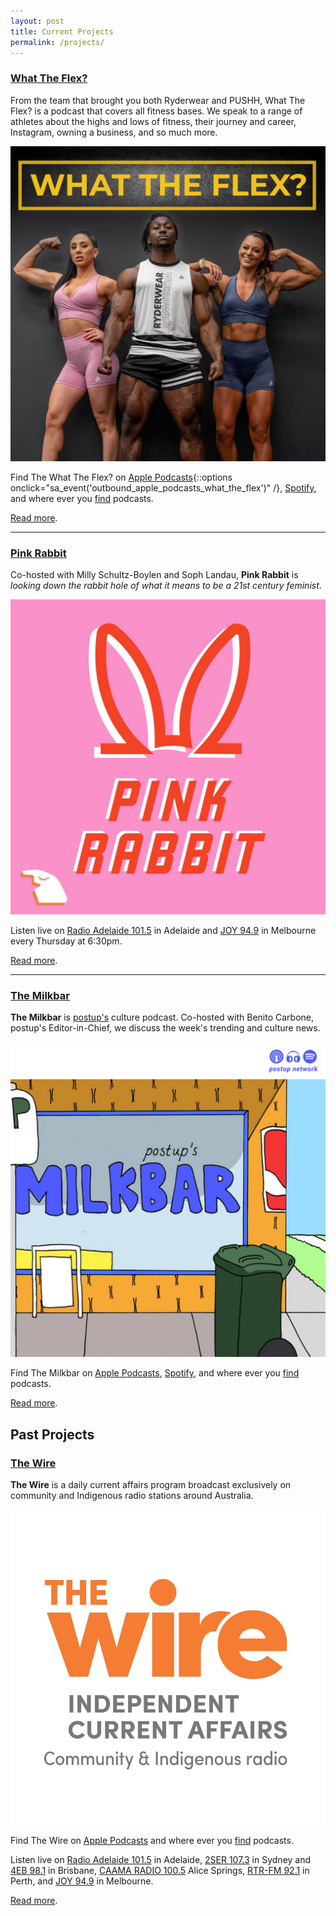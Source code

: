 ```yaml
---
layout: post
title: Current Projects
permalink: /projects/
---
```


### [What The Flex?](https://www.ryderwear.com.au/blogs/news/your-new-favourite-podcast-what-the-flex-has-just-launched)

From the team that brought you both Ryderwear and PUSHH, What The Flex? is a podcast that covers all fitness bases. We speak to a range of athletes about the highs and lows of fitness, their journey and career, Instagram, owning a business, and so much more.

[![What The Flex?](/assets/images/what-the-flex.jpg)](/tag/what-the-flex/)

Find The What The Flex? on [Apple Podcasts](https://podcasts.apple.com/au/podcast/what-the-flex/id1501639880){::options onclick="sa_event('outbound_apple_podcasts_what_the_flex')" /}, [Spotify](https://open.spotify.com/show/21RcRRqX5bpRW7ZrcNgORE), and where ever you [find](https://whattheflex.podbean.com) podcasts.

[Read more](/tag/what-the-flex).
<hr>

### [Pink Rabbit](http://radioadelaide.org.au/program/pink-rabbit/)

Co-hosted with Milly Schultz-Boylen and Soph Landau, **Pink Rabbit** is *looking down the rabbit hole of what it means to be a 21st century feminist*.

[![Pink Rabbit](/assets/images/pink-rabbit.jpg)](/tag/pink-rabbit/)

Listen live on [Radio Adelaide 101.5](http://radioadelaide.org.au/program/pink-rabbit/) in Adelaide and [JOY 94.9](https://joy.org.au/pinkrabbit/) in Melbourne every Thursday at 6:30pm.

[Read more](/tag/pink-rabbit).
<hr>

### [The Milkbar](https://podcasts.apple.com/au/podcast/the-milkbar/id1478059008)

**The Milkbar** is [postup's](https://postup.com.au) culture podcast. Co-hosted with Benito Carbone, postup's Editor-in-Chief, we discuss the week's trending and culture news.

[![The Milkbar](/assets/images/the-milkbar.jpg)](/tag/the-milkbar)

Find The Milkbar on [Apple Podcasts](https://podcasts.apple.com/au/podcast/the-milkbar/id1478059008), [Spotify](https://open.spotify.com/show/1jZ8UrvFnje63aQNC4fzo2), and where ever you [find](https://player.whooshkaa.com/shows/the-milkbar) podcasts.

[Read more](/tag/the-milkbar).

<h2 class="post-title divided p-name" itemprop="name headline">
     Past Projects
</h2>

### [The Wire](http://thewire.org.au)

**The Wire** is a daily current affairs program broadcast exclusively on community and Indigenous radio stations around Australia.

[![The Wire](/assets/images/the-wire.jpg)](/tag/the-wire)

Find The Wire on [Apple Podcasts](https://itunes.apple.com/au/podcast/the-wire-full-show/id1102296208) and where ever you [find](http://thewire.org.au/feed/fullshow) podcasts.

Listen live on [Radio Adelaide 101.5](http://radioadelaide.org.au/program/the-wire/) in Adelaide, [2SER 107.3](https://2ser.com/the-wire/) in Sydney and [4EB 98.1](https://www.4eb.org.au/TheWire) in Brisbane, [CAAMA RADIO 100.5](https://caama.com.au/news/2016/stream-us-live-now-1) Alice Springs, [RTR-FM 92.1](https://rtrfm.com.au) in Perth, and [JOY 94.9](https://joy.org.au/thewire/) in Melbourne.

[Read more](/tag/the-wire).